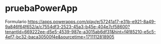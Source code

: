 # pruebaPowerApp
Formulario
https://apps.powerapps.com/play/e/57241a17-e31b-e921-8a49-9a846f64f652/a/c7554df3-2523-45a3-b45e-404e7cf58600?tenantId=669222ee-d5e5-4539-987e-a3015ab6df31&hint=f4f85210-e5c5-4ef7-bc32-baca30500f4e&sourcetime=1711112818905

